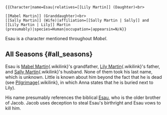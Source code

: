 ```{=mediawiki}
{{Character|name=Esau|relatives=[[Lily Martin]] (Daughter)<br>

[[Mabel Martin]] (Granddaughter)<br>
[[Sally Martin]] (Wife)|affiliation=[[Sally Martin | Sally]] and [[Lily Martin | Lily]] Martin (presumably)|species=Human|occupation=|appearsin=N/A}}
```
Esau is a character mentioned throughout *Mabel*.

## All Seasons {#all_seasons}

Esau is [Mabel Martin](Mabel_Martin "Mabel Martin"){.wikilink}\'s
grandfather, [Lily Martin](Lily_Martin "Lily Martin"){.wikilink}\'s
father, and [Sally Martin](Sally_Martin "Sally Martin"){.wikilink}\'s
husband. None of them took his last name, which is unknown. Little is
known about him beyond the fact that he is dead (see
[Pilgrimage](Episode_Eleven:_Pilgrimage "Pilgrimage"){.wikilink}, in
which Anna states that he is buried next to Lily).

His name presumably references the biblical
[Esau](https://en.wikipedia.org/wiki/Esau), who is the older brother of
Jacob. Jacob uses deception to steal Esau\'s birthright and Esau vows to
kill him.
